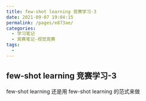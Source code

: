 ```yaml
---
title: few-shot learning 竞赛学习-3
date: 2021-09-07 19:04:15
permalink: /pages/e873ae/
categories:
  - 学习笔记
  - 竞赛笔记-视觉竞赛
tags:
  - 
---
```

## few-shot learning 竞赛学习-3

few-shot learning 还是用 few-shot learning 的范式来做

